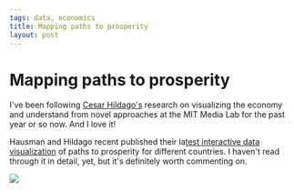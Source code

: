 ```yaml
--- 
tags: data, economics
title: Mapping paths to prosperity
layout: post
---
```

# Mapping paths to prosperity

I've been following [Cesar Hildago's](http://www.chidalgo.com/) research on
visualizing the economy and understand from novel approaches at the MIT Media
Lab for the past year or so now. And I love it!

Hausman and Hildago recent published their la[test interactive data
visualization](http://atlas.media.mit.edu/) of paths to prosperity for
different countries. I haven't read through it in detail, yet, but it's
definitely worth commenting on.

![](http://media.tumblr.com/tumblr_lzteo0n0dt1r3oiuq.png)

